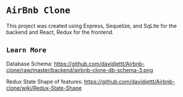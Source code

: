 # `AirBnb Clone`

This project was created using Express, Sequelize, and SqLite for the backend and React, Redux for the frontend.

## `Learn More`

Database Schema: https://github.com/davidjettt/Airbnb-clone/raw/master/backend/airbnb-clone-db-schema-3.png

Redux State Shape of features: https://github.com/davidjettt/Airbnb-clone/wiki/Redux-State-Shape

